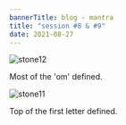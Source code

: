 ```yaml
---
bannerTitle: blog - mantra
title: "session #8 & #9"
date: 2021-08-27
---
```


![stone12](/images/mani/mani10/stone12.jpg)

Most of the 'om' defined.


![stone11](/images/mani/mani10/stone11.jpg)

Top of the first letter defined.
